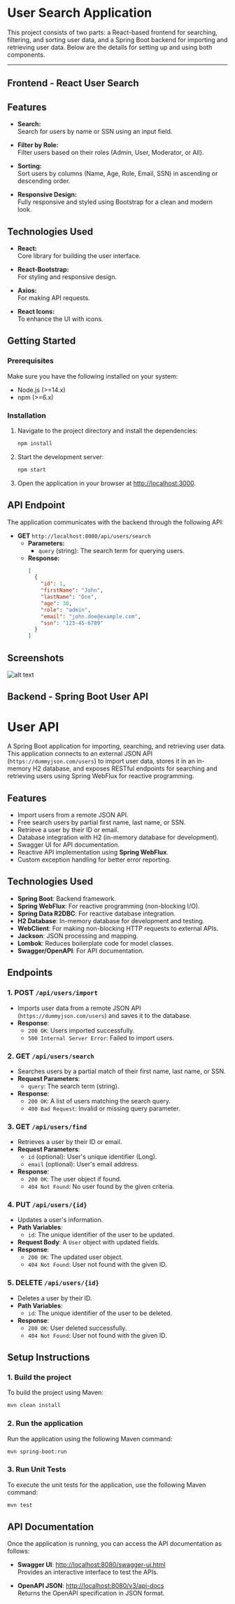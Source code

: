 # User Search Application

This project consists of two parts: a React-based frontend for searching, filtering, and sorting user data, and a Spring Boot backend for importing and retrieving user data. Below are the details for setting up and using both components.

---

## Frontend - React User Search

## Features

- **Search:**  
  Search for users by name or SSN using an input field.

- **Filter by Role:**  
  Filter users based on their roles (Admin, User, Moderator, or All).

- **Sorting:**  
  Sort users by columns (Name, Age, Role, Email, SSN) in ascending or descending order.

- **Responsive Design:**  
  Fully responsive and styled using Bootstrap for a clean and modern look.

## Technologies Used

- **React:**  
  Core library for building the user interface.

- **React-Bootstrap:**  
  For styling and responsive design.

- **Axios:**  
  For making API requests.

- **React Icons:**  
  To enhance the UI with icons.

## Getting Started

### Prerequisites
Make sure you have the following installed on your system:

- Node.js (>=14.x)
- npm (>=6.x)

### Installation

1. Navigate to the project directory and install the dependencies:
    ```bash
    npm install
    ```

2. Start the development server:
    ```bash
    npm start
    ```

3. Open the application in your browser at [http://localhost:3000](http://localhost:3000).

## API Endpoint
The application communicates with the backend through the following API:

- **GET** `http://localhost:8080/api/users/search`
  - **Parameters:**
    - `query` (string): The search term for querying users.
  - **Response:**
    ```json
    [
      {
        "id": 1,
        "firstName": "John",
        "lastName": "Doe",
        "age": 30,
        "role": "admin",
        "email": "john.doe@example.com",
        "ssn": "123-45-6789"
      }
    ]
    ```

## Screenshots

![alt text](./user-search-frontend/image.png)



## Backend - Spring Boot User API


# User API

A Spring Boot application for importing, searching, and retrieving user data. This application connects to an external JSON API (`https://dummyjson.com/users`) to import user data, stores it in an in-memory H2 database, and exposes RESTful endpoints for searching and retrieving users using Spring WebFlux for reactive programming.

## Features

- Import users from a remote JSON API.
- Free search users by partial first name, last name, or SSN.
- Retrieve a user by their ID or email.
- Database integration with H2 (in-memory database for development).
- Swagger UI for API documentation.
- Reactive API implementation using **Spring WebFlux**.
- Custom exception handling for better error reporting.

## Technologies Used

- **Spring Boot**: Backend framework.
- **Spring WebFlux**: For reactive programming (non-blocking I/O).
- **Spring Data R2DBC**: For reactive database integration.
- **H2 Database**: In-memory database for development and testing.
- **WebClient**: For making non-blocking HTTP requests to external APIs.
- **Jackson**: JSON processing and mapping.
- **Lombok**: Reduces boilerplate code for model classes.
- **Swagger/OpenAPI**: For API documentation.

## Endpoints

### 1. **POST `/api/users/import`**
- Imports user data from a remote JSON API (`https://dummyjson.com/users`) and saves it to the database.
- **Response**:
  - `200 OK`: Users imported successfully.
  - `500 Internal Server Error`: Failed to import users.

### 2. **GET `/api/users/search`**
- Searches users by a partial match of their first name, last name, or SSN.
- **Request Parameters**:
  - `query`: The search term (string).
- **Response**:
  - `200 OK`: A list of users matching the search query.
  - `400 Bad Request`: Invalid or missing query parameter.

### 3. **GET `/api/users/find`**
- Retrieves a user by their ID or email.
- **Request Parameters**:
  - `id` (optional): User's unique identifier (Long).
  - `email` (optional): User's email address.
- **Response**:
  - `200 OK`: The user object if found.
  - `404 Not Found`: No user found by the given criteria.

### 4. **PUT `/api/users/{id}`**
- Updates a user's information.
- **Path Variables**:
  - `id`: The unique identifier of the user to be updated.
- **Request Body**: A `User` object with updated fields.
- **Response**:
  - `200 OK`: The updated user object.
  - `404 Not Found`: User not found with the given ID.

### 5. **DELETE `/api/users/{id}`**
- Deletes a user by their ID.
- **Path Variables**:
  - `id`: The unique identifier of the user to be deleted.
- **Response**:
  - `200 OK`: User deleted successfully.
  - `404 Not Found`: User not found with the given ID.

## Setup Instructions

### 1. Build the project
To build the project using Maven: 
```bash
mvn clean install
```

### 2. Run the application
Run the application using the following Maven command:
```bash
mvn spring-boot:run
```

### 3. Run Unit Tests
To execute the unit tests for the application, use the following Maven command:
```bash
mvn test
```

## API Documentation

Once the application is running, you can access the API documentation as follows:

- **Swagger UI**: [http://localhost:8080/swagger-ui.html](http://localhost:8080/swagger-ui.html)  
  Provides an interactive interface to test the APIs.

- **OpenAPI JSON**: [http://localhost:8080/v3/api-docs](http://localhost:8080/v3/api-docs)  
  Returns the OpenAPI specification in JSON format.
